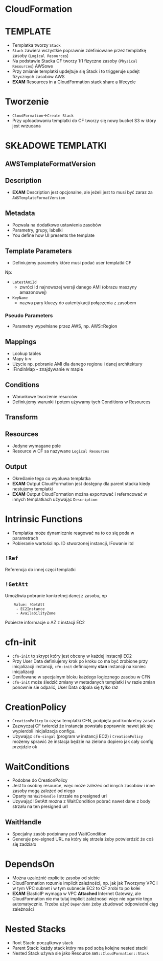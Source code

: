 # CloudFormation

# TEMPLATE
- Templatka tworzy `Stack` 
- `Stack` zawiera wszystkie poprawnie zdefiniowane przez templatkę zasoby (`Logical Resources`)
- Na podstawie Stacka CF tworzy 1:1 fizyczne zasoby (`Physical Resources`) AWSowe
- Przy zmianie templatki updejtuje się Stack i to triggeruje updejt fizycznych zasobów AWS
- **EXAM** Resources in a CloudFormation stack share a lifecycle

# Tworzenie
- `CloudFormation`->`Create Stack`
- Przy uploadowaniu templatki do CF tworzy się nowy bucket S3 w który jest wrzucana

# SKŁADOWE TEMPLATKI 

## AWSTemplateFormatVersion

## Description
- **EXAM** Description jest opcjonalne, ale jeżeli jest to musi być zaraz za `AWSTemplateFormatVersion`

## Metadata
- Pozwala na dodatkowe ustawienia zasobów
- Parametry, grupy, labelki
- You define how UI presents the template

## Template Parameters
- Definiujemy parametry które musi podać user templatki CF

Np: 
- `LatestAmiId`	
	- zwróci Id najnowszej wersji danego AMI (obrazu maszyny amazonowej)
- `KeyName`
	- nazwa pary kluczy do autentykacji połączenia z zasobem

### Pseudo Parameters
- Parametry wypełniane przez AWS, np. AWS::Region

## Mappings
-	Lookup tables
- Mapy k-v
- Użycie np. pobranie AMI dla danego regionu i danej architektury
- !FindInMap - znajdywanie w mapie

## Conditions
- Warunkowe tworzenie resurców
- Definiujemy warunki i potem używamy tych Conditions w Resources

## Transform

## Resources
- Jedyne wymagane pole
- Resource w CF sa nazywane `Logical Resources`

## Output
- Określanie tego co wypluwa templatka
- **EXAM** Output CloudFormation jest dostępny dla parent stacka kiedy nestujemy templatki
- **EXAM** Output CloudFormation można exportować i referncować w innych templatkach używając `Description`

# Intrinsic Functions
- Templatka może dynamicznie reagować na to co się poda w parametrach
- Pobieranie wartości np. ID stworzonej instancji, IFowanie itd

## `!Ref`
Referencja do innej częci templatki

## `!GetAtt`
Umożliwia pobranie konkretnej danej z zasobu, np
```
	Value: !GetAtt
	 - EC2Instance
	 - AvailabilityZone
```
Pobierze informacje o AZ z instacji EC2

# cfn-init
- `cfn-init` to skrypt który jest obceny w każdej instacnji EC2
- Przy User Data definiujemy krok po kroku co ma być zrobione przy inicjalizacji instancji, `cfn-init` definiujemy __stan__ instancji na koniec inicjalizacji
- Denifowane w specjalnym bloku każdego logicznego zasobu w CFN
- `cfn-init` może śledzić zmiany w metadanych templatki i w razie zmian ponownie sie odpalić, User Data odpala się tylko raz

# CreationPolicy
- `CreationPolicy` to częsc templatki CFN, podpięta pod konkretny zasób
- Zazwyczaj CF twierdzi że instancja powstała poprawnie nawet jak się wypierdoli inicjalizacja configu.
- Używając `cfn-singal` (program w instancji EC2) i `CreationPolicy` możemy sprawić że instacja będzie na zielono dopiero jak cały config przejdzie ok

# WaitConditions
- Podobne do CreationPolicy
- Jest to osobny resource, więc może zależeć od innych zasobów i inne zasoby mogą zależeć od niego
- Oparty na `WaitHandle` i strzale na presigned url
- Uzywająć !GetAtt można z WaitCondition pobrać nawet dane z body strzału na ten presigned url

## WaitHandle
- Specjalny zasób podpinany pod WaitCondition
- Generuje pre-signed URL na który się strzela żeby potwierdzić że coś się zadziało

# DependsOn
- Można uzależnić explicite zasoby od siebie
- CloudFormation rozumie implicit zależności, np. jak jak Tworzymy VPC i w tym VPC subnet i w tym subnecie EC2 to CF zrobi to po kolei
- **EXAM** ElasticIP wymaga w VPC **Attached** Internet Gateway, ale CloudFormation nie ma tutaj implicit zależności więc nie ogarnie tego automatycznie. Trzeba użyć `DependsOn` żeby zbudować odpowiedni ciąg zależności

# Nested Stacks
- Root Stack: początkowy stack 
- Parent Stack: każdy stack który ma pod sobą kolejne nested stacki 
- Nested Stack używa sie jako Resource `AWS::CloudFormation::Stack`
